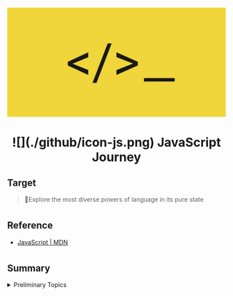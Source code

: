 

![](./github/wallpaper-js.png)

<h1 align = "center"> ![](./github/icon-js.png) JavaScript Journey </h1>

## Target
> 🎯Explore the most diverse powers of language in its pure state

#

## Reference
- [JavaScript | MDN](https://developer.mozilla.org/en-US/docs/Web/JavaScript)
#
## Summary 

<details>
    <summary>Preliminary Topics</summary>
    <ul>
        <li> - [x] <a href = "notes/01_preliminary-topics/01.1_variable-and-data-type.md">Variables and Data Type</a></li>
        <li> - [ ] Expressions Operators</li>
        <li> - [ ] Destructuring</li>
    </ul>
</details>


